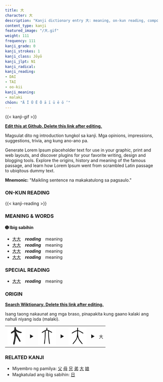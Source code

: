 ```yaml
---
title: 大
character: 大
description: "Kanji dictionary entry 大: meaning, on-kun reading, compounds, origin, related kanji"
content_type: kanji
featured_image: "/大.gif"
weight: 111
frequency: 111
kanji_grade: 0
kanji_strokes: 1
kanji_class: Jōyō
kanji_jlpt: N1
kanji_radical: 
kanji_reading: 
- DAI
- TAI
- oo-kii
kanji_meaning:
- malaki
chōon: "Ā Ī Ū Ē Ō ā ī ū ē ō ’"
---
```

[//]: # (Don't edit the line below. Kanji animated GIF code is automatically generated.)
{{< kanji-gif >}}

[//]: # (Edit below this line.)

**[Edit this at Github. Delete this link after editing.](https://github.com/tim0g/tim/tree/main/content/kanji/大/index.md)**

Magsulat dito ng introduction tungkol sa kanji. Mga opinions, impressions, suggestions, trivia, ang kung ano-ano pa.

Generate Lorem Ipsum placeholder text for use in your graphic, print and web layouts, and discover plugins for your favorite writing, design and blogging tools. Explore the origins, history and meaning of the famous passage, and learn how Lorem Ipsum went from scrambled Latin passage to ubiqitous dummy text.
 
**Mnemonic:** "Maikling sentence na makakatulong sa pagsaulo."

### ON-KUN READING

[//]: # (Don't edit the line below. ON-KUN READING code is automatically generated.)
{{< kanji-reading >}}

### MEANING & WORDS

#### ➊ **Ibig sabihin**
  - [大](../大)[大](../大)　***reading***　meaning
  - [大](../大)[大](../大)　***reading***　meaning
  - [大](../大)[大](../大)　***reading***　meaning
  - [大](../大)[大](../大)　***reading***　meaning

### SPECIAL READING
  - [大](../大)[大](../大)　***reading***　meaning

### ORIGIN

**[Search Wiktionary. Delete this link after editing.](https://wiktionary.org/wiki/大)**

Isang taong nakaunat ang mga braso, pinapakita kung gaano kalaki ang nahuli niyang isda (malaki).

<table class="kanji-table"><tr><td>
<img src="60px-大-oracle-zhouyuan.svg.png">
</td><td>▶</td><td>
<img src="60px-大-zhou.svg.png">
</td><td>▶</td><td>
<img src="60px-大-seal.svg.png">
</td><td>▶</td>
<td class="kanji-origin">大</td>
</tr></table>

### RELATED KANJI
- Miyembro ng pamilya: [父](../父) [母](../母) [兄](../兄) [弟](../弟) [大](../大) [娘](../娘)
- Magkatulad ang ibig sabihin: [日](../日)
